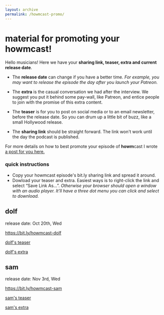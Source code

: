 ```yaml
---
layout: archive
permalink: /howmcast-promo/
---
```

# material for promoting your howmcast!
Hello musicians! Here we have your **sharing link, teaser, extra and current release date**. 

- The **release date** can change if you have a better time. *For example, you may want to release the episode the day after you launch your Patreon.*

- The **extra** is the casual conversation we had after the interview. We suggest you put it behind some pay-wall, like Patreon, and entice people to join with the promise of this extra content.

- The **teaser** is for you to post on social media or to an email newsletter, before the release date. So you can drum up a little bit of buzz, like a small Hollywood release. 

- The **sharing link** should be straight forward. The link won't work until the day the podcast is published. 

For more details on how to best promote your episode of **howm**cast I wrote [a post for you here.][hp]

### quick instructions
- Copy your howmcast episode's bit.ly sharing link and spread it around.
- Dowload your teaser and extra. Easiest ways is to right-click the link and select “Save Link As...”. *Otherwise your browser should open a window with an audio player. It'll have a three dot menu you can click and select to download.*

## dolf
release date: Oct 20th, Wed

https://bit.ly/howmcast-dolf

[dolf's teaser][dt]

[dolf's extra][de]

## sam
release date: Nov 3rd, Wed

https://bit.ly/howmcast-sam

[sam's teaser][st]

[sam's extra][se]

[hp]: /your-howmcast/
[dt]: https://static1.squarespace.com/static/5d698e8665a29d0001afdc62/t/61c60d8a60e3d630052254e0/1640369549448/howmcast_2021June29_dolf_teaser.mp3/original/howmcast_2021June29_dolf_teaser.mp3?download=true
[de]: https://static1.squarespace.com/static/5d698e8665a29d0001afdc62/t/61c60bb95725353bc7baf36a/1640369156717/howmcast_2021June29_dolf_extra.mp3/original/howmcast_2021June29_dolf_extra.mp3
[st]: https://static1.squarespace.com/static/5d698e8665a29d0001afdc62/t/61c60ee3a84b9f02457de58d/1640369894512/howmcast_2021June29_sam-teaser.mp3/original/howmcast_2021June29_sam-teaser.mp3?download=true
[se]: https://static1.squarespace.com/static/5d698e8665a29d0001afdc62/t/61c60dadcb90aa080ea3dc70/1640369633860/howmcast_2021June29_sam-extra.mp3/original/howmcast_2021June29_sam-extra.mp3?download=true